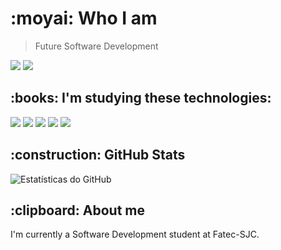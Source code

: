 
  <h1>:moyai: Who I am</h1>

  > Future Software Development

  
  <a href="https://www.instagram.com/maiconsso/"><img src='https://img.shields.io/badge/Instagram-E4405F?style=for-the-badge&logo=instagram&logoColor=white&color=black'/></a>
  <a href="https://www.linkedin.com/in/michael-ssouza/"><img src='https://img.shields.io/badge/LinkedIn-0077B5?style=for-the-badge&logo=linkedin&logoColor=white&color=000000'/> </a> 

  
  <h2>:books: I'm studying these technologies:</h2>

<div> 
  <img src="https://img.shields.io/badge/HTML-239120?style=for-the-badge&logo=html5&logoColor=white&color=000000"/>
  <img src="https://img.shields.io/badge/CSS-239120?&style=for-the-badge&logo=css3&logoColor=white&color=000000"/>  
  <img src="https://img.shields.io/badge/Flask-000000?style=for-the-badge&logo=flask&logoColor=white&color=000000"/>
  <img src="https://img.shields.io/badge/Python-3776AB?style=for-the-badge&logo=python&logoColor=white&color=000000"/>
  <a href="https://github.com/maiconsso"> <img src='https://img.shields.io/badge/GitHub-100000?style=for-the-badge&logo=github&logoColor=white&color=000000'/></a>
</div> 

  
  <h2>:construction: GitHub Stats</h2>
  <img src="https://github-readme-stats.vercel.app/api/top-langs/?username=maiconsso&layout=compact&theme=dark&hide=html" alt="Estatísticas do GitHub">
  

  <h2>:clipboard: About me</h2>
  <p>
    I'm currently a Software Development student at Fatec-SJC.
  </p>
